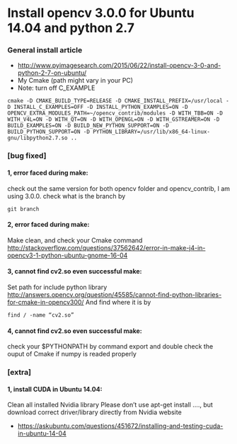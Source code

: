 # Install opencv 3.0.0 for Ubuntu 14.04 and python 2.7


### General install article
* http://www.pyimagesearch.com/2015/06/22/install-opencv-3-0-and-python-2-7-on-ubuntu/
* My Cmake (path might vary in your PC)
* Note: turn off C_EXAMPLE
```
cmake -D CMAKE_BUILD_TYPE=RELEASE -D CMAKE_INSTALL_PREFIX=/usr/local -D INSTALL_C_EXAMPLES=OFF -D INSTALL_PYTHON_EXAMPLES=ON -D OPENCV_EXTRA_MODULES_PATH=~/opencv_contrib/modules -D WITH_TBB=ON -D WITH_V4L=ON -D WITH_QT=ON -D WITH_OPENGL=ON -D WITH_GSTREAMER=ON -D BUILD_EXAMPLES=ON -D BUILD_NEW_PYTHON_SUPPORT=ON -D BUILD_PYTHON_SUPPORT=ON -D PYTHON_LIBRARY=/usr/lib/x86_64-linux-gnu/libpython2.7.so ..
```

### [bug fixed]
#### 1, error faced during make:
check out the same version for both opencv folder and opencv_contrib, I am using 3.0.0.
check what is the branch by
```
git branch
```
####  2, error faced during make:
Make clean, and check your Cmake command
http://stackoverflow.com/questions/37562642/error-in-make-j4-in-opencv3-1-python-ubuntu-gnome-16-04

#### 3, cannot find cv2.so even successful make:
Set path for include python library
http://answers.opencv.org/question/45585/cannot-find-python-libraries-for-cmake-in-opencv300/
And find where it is by
```
find / -name “cv2.so”
```
#### 4, cannot find cv2.so even successful make:
check your $PYTHONPATH by command export and double check the ouput of Cmake if numpy is readed properly

### [extra]
#### 1, install CUDA in Ubuntu 14.04:
Clean all installed Nvidia library 
Please don’t use apt-get install …., but download correct driver/library directly from Nvidia website
* https://askubuntu.com/questions/451672/installing-and-testing-cuda-in-ubuntu-14-04
